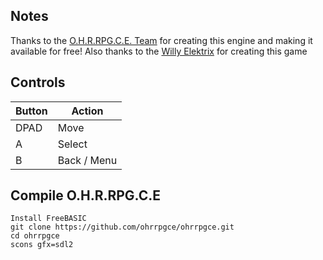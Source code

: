 ## Notes
Thanks to the [O.H.R.RPG.C.E. Team](https://rpg.hamsterrepublic.com/ohrrpgce/About) for creating this engine and making it available for free!
Also thanks to the [Willy Elektrix](https://willyelektrix.itch.io/alien-squatter) for creating this game

## Controls

| Button | Action |
|--|--| 
|DPAD| Move |
|A| Select |
|B| Back / Menu |

## Compile O.H.R.RPG.C.E 

```shell
Install FreeBASIC
git clone https://github.com/ohrrpgce/ohrrpgce.git
cd ohrrpgce
scons gfx=sdl2
```